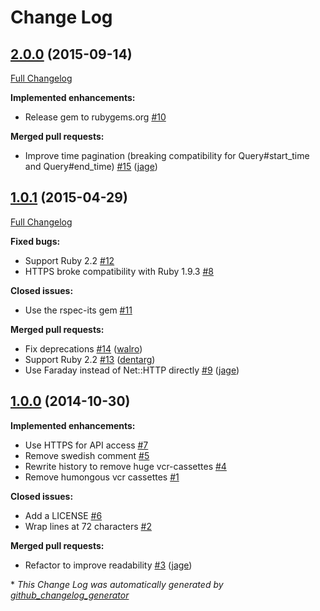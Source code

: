 # Change Log

## [2.0.0](https://github.com/twingly/twingly-analytics-api-ruby/tree/2.0.0) (2015-09-14)
[Full Changelog](https://github.com/twingly/twingly-analytics-api-ruby/compare/1.0.1...2.0.0)

**Implemented enhancements:**

- Release gem to rubygems.org [\#10](https://github.com/twingly/twingly-analytics-api-ruby/issues/10)

**Merged pull requests:**

- Improve time pagination \(breaking compatibility for Query\#start\_time and Query\#end\_time\) [\#15](https://github.com/twingly/twingly-analytics-api-ruby/pull/15) ([jage](https://github.com/jage))

## [1.0.1](https://github.com/twingly/twingly-analytics-api-ruby/tree/1.0.1) (2015-04-29)
[Full Changelog](https://github.com/twingly/twingly-analytics-api-ruby/compare/1.0.0...1.0.1)

**Fixed bugs:**

- Support Ruby 2.2 [\#12](https://github.com/twingly/twingly-analytics-api-ruby/issues/12)
- HTTPS broke compatibility with Ruby 1.9.3 [\#8](https://github.com/twingly/twingly-analytics-api-ruby/issues/8)

**Closed issues:**

- Use the rspec-its gem [\#11](https://github.com/twingly/twingly-analytics-api-ruby/issues/11)

**Merged pull requests:**

- Fix deprecations [\#14](https://github.com/twingly/twingly-analytics-api-ruby/pull/14) ([walro](https://github.com/walro))
- Support Ruby 2.2 [\#13](https://github.com/twingly/twingly-analytics-api-ruby/pull/13) ([dentarg](https://github.com/dentarg))
- Use Faraday instead of Net::HTTP directly [\#9](https://github.com/twingly/twingly-analytics-api-ruby/pull/9) ([jage](https://github.com/jage))

## [1.0.0](https://github.com/twingly/twingly-analytics-api-ruby/tree/1.0.0) (2014-10-30)
**Implemented enhancements:**

- Use HTTPS for API access [\#7](https://github.com/twingly/twingly-analytics-api-ruby/issues/7)
- Remove swedish comment [\#5](https://github.com/twingly/twingly-analytics-api-ruby/issues/5)
- Rewrite history to remove huge vcr-cassettes [\#4](https://github.com/twingly/twingly-analytics-api-ruby/issues/4)
- Remove humongous vcr cassettes [\#1](https://github.com/twingly/twingly-analytics-api-ruby/issues/1)

**Closed issues:**

- Add a LICENSE [\#6](https://github.com/twingly/twingly-analytics-api-ruby/issues/6)
- Wrap lines at 72 characters [\#2](https://github.com/twingly/twingly-analytics-api-ruby/issues/2)

**Merged pull requests:**

- Refactor to improve readability [\#3](https://github.com/twingly/twingly-analytics-api-ruby/pull/3) ([jage](https://github.com/jage))



\* *This Change Log was automatically generated by [github_changelog_generator](https://github.com/skywinder/Github-Changelog-Generator)*